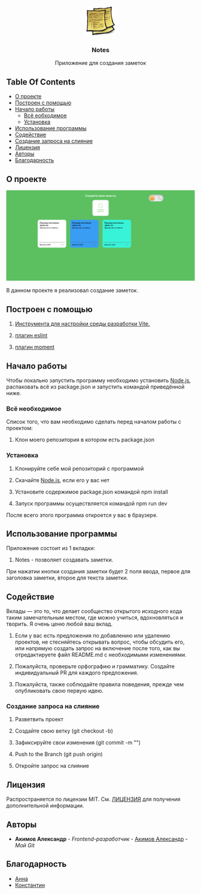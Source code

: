 <br/>
<p align="center">
  <a href="https://github.com/Kustiche/Notes">
    <img src="src/img/logo.png" alt="Logo" width="80" height="80">
  </a>

  <h3 align="center">Notes</h3>

  <p align="center">
    Приложение для создания заметок
  </p>
</p>

## Table Of Contents

- [О проекте](#о-проекте)
- [Построен с помощью](#построен-с-помощью)
- [Начало работы](#начало-работы)
  - [Всё еобходимое](#всё-необходимое)
  - [Установка](#установка)
- [Использование программы](#использование-программы)
- [Содействие](#содействие)
- [Создание запроса на слияние](#создание-запроса-на-слияние)
- [Лицензия](#лицензия)
- [Авторы](#авторы)
- [Благодарность](#благодарность)

## О проекте

![Screen Shot](src/img/example.png)

В данном проекте я реализовал создание заметок.

## Построен с помощью

1. [Инструмента для настройки среды разработки Vite.](https://vitejs.dev/)

2. [плагин eslint](https://www.npmjs.com/package/eslint)

3. [плагин moment](https://momentjs.com/)

## Начало работы

Чтобы локально запустить программу необходимо установить [Node.js](https://nodejs.org/ru), распаковать всё из package.json и запустить командой приведённой ниже.

### Всё необходимое

Список того, что вам необходимо сделать перед началом работы с проектом:

1. Клон моего репозитория в котором есть package.json

### Установка

1. Клонируйте себе мой репозиторий с программой

2. Скачайте [Node.js](https://nodejs.org/ru), если его у вас нет

3. Установите содержимое package.json командой npm install

4. Запуск программы осуществляется командой npm run dev

После всего этого программа откроется у вас в браузере.

## Использование программы

Приложение состоит из 1 вкладки:

1. Notes - позволяет создавать заметки.

При нажатии кнопки создания заметки будет 2 поля ввода, первое для заголовка заметки, второе для текста заметки.

## Содействие

Вклады — это то, что делает сообщество открытого исходного кода таким замечательным местом, где можно учиться, вдохновляться и творить. Я очень ценю любой ваш вклад.

1. Если у вас есть предложения по добавлению или удалению проектов, не стесняйтесь открывать вопрос, чтобы обсудить его, или напрямую создать запрос на включение после того, как вы отредактируете файл README.md с необходимыми изменениями.

2. Пожалуйста, проверьте орфографию и грамматику. Создайте индивидуальный PR для каждого предложения.

3. Пожалуйста, также соблюдайте правила поведения, прежде чем опубликовать свою первую идею.

### Создание запроса на слияние

1. Разветвить проект

2. Создайте свою ветку (git checkout -b)

3. Зафиксируйте свои изменения (git commit -m "")

4. Push to the Branch (git push origin)

5. Откройте запрос на слияние

## Лицензия

Распространяется по лицензии MIT. См. [ЛИЦЕНЗИЯ](https://github.com/Kustiche/Notes/blob/main/LICENSE) для получения дополнительной информации.

## Авторы

- **Акимов Александр** - _Frontend-разработчик_ - [Акимов Александр](https://github.com/Kustiche) - _Мой Git_

## Благодарность

- [Анна](https://github.com/enotstitch)
- [Константин](https://github.com/ZayRexan)

